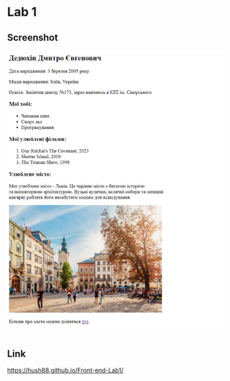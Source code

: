 # Lab 1

## Screenshot
![Screenshot](images/screenshot.png)

## Link
https://hush88.github.io/Front-end-Lab1/